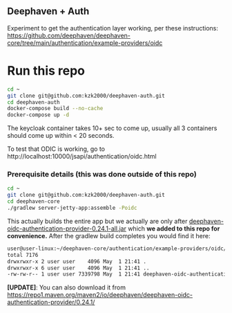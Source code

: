 ## Deephaven + Auth
Experiment to get the authentication layer working, per these instructions:
https://github.com/deephaven/deephaven-core/tree/main/authentication/example-providers/oidc

# Run this repo
```bash
cd ~
git clone git@github.com:kzk2000/deephaven-auth.git
cd deephaven-auth
docker-compose build --no-cache
docker-compose up -d
```
The keycloak container takes 10+ sec to come up, usually all 3 containers should come up within < 20 seconds.

To test that ODIC is working, go to
http://localhost:10000/jsapi/authentication/oidc.html


### Prerequisite details (this was done outside of this repo)
```bash
cd ~
git clone git@github.com:kzk2000/deephaven-auth.git
cd deephaven-core
./gradlew server-jetty-app:assemble -Poidc
```
This actually builds the entire app but we actually are only after [deephaven-oidc-authentication-provider-0.24.1-all.jar](docker/deephaven/deephaven-oidc-authentication-provider-0.24.1-all.jar) 
which **we added to this repo for convenience.** After the gradlew build completes you would find it here:
```bash
user@user-linux:~/deephaven-core/authentication/example-providers/oidc/build/libs$ ls -la
total 7176
drwxrwxr-x 2 user user    4096 May  1 21:41 .
drwxrwxr-x 6 user user    4096 May  1 21:41 ..
-rw-rw-r-- 1 user user 7339798 May  1 21:41 deephaven-oidc-authentication-provider-0.24.1-all.jar
```

**[UPDATE]**: You can also download it from https://repo1.maven.org/maven2/io/deephaven/deephaven-oidc-authentication-provider/0.24.1/
